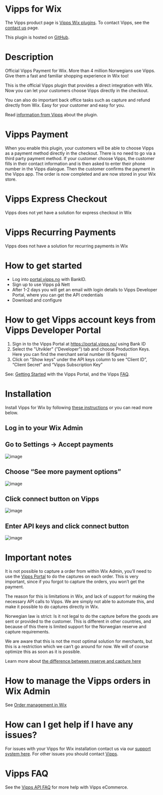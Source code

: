 # Vipps for Wix

The Vipps product page is [Vipps Wix plugins](https://www.vipps.no/produkter-og-tjenester/bedrift/ta-betalt-paa-nett/ta-betalt-paa-nett/Wix/).
To contact Vipps, see the [contact us](https://developer.vippsmobilepay.com/docs/vipps-developers/contact/) page.

This plugin is hosted on [GitHub](https://github.com/vippsas/vipps-shopify).

# Description

Official Vipps Payment for Wix. More than 4 million Norwegians use Vipps. Give them a fast and familiar shopping experience in Wix too!

This is the official Vipps plugin that provides a direct integration with Wix. Now you can let your customers choose Vipps directly in the checkout.

You can also do important back office tasks such as capture and refund directly from Wix. Easy for your customer and easy for you.

Read [information from Vipps](https://www.vipps.no/produkter-og-tjenester/bedrift/ta-betalt-paa-nett/ta-betalt-paa-nett/Wix/) about the plugin.

# Vipps Payment
When you enable this plugin, your customers will be able to choose Vipps as a payment method directly in the checkout. There is no need to go via a third party payment method. If your customer choose Vipps, the customer fills in their contact information and is then asked to enter their phone number in the Vipps dialogue. Then the customer confirms the payment in the Vipps app. The order is now completed and are now stored in your Wix store.

# Vipps Express Checkout
Vipps does not yet have a solution for express checkout in Wix

# Vipps Recurring Payments
Vipps does not have a solution for recurring payments in Wix

# How to get started
- Log into [portal.vipps.no](https://portal.vipps.no/login) with BankID.
- Sign up to use Vipps på Nett
- After 1-2 days you will get an email with login details to Vipps Developer Portal, where you can get the API credentials
- Download and configure

# How to get Vipps account keys from Vipps Developer Portal
1. Sign in to the Vipps Portal at https://portal.vipps.no/ using Bank ID
2. Select the "Utvikler" ("Developer") tab and choose Production Keys. Here you can find the merchant serial number (6 figures)
3. Click on "Show keys" under the API keys column to see “Client ID”, “Client Secret” and “Vipps Subscription Key”

See: [Getting Started](https://developer.vippsmobilepay.com/docs/vipps-developers/) with the Vipps Portal, and the Vipps [FAQ](https://developer.vippsmobilepay.com/docs/vipps-developers/contact/).

# Installation
Install Vipps for Wix by following [these instructions](https://crude.no/vipps-for-wix/) or you can read more below.

## Log in to your Wix Admin
## Go to Settings -> Accept payments
![image](https://user-images.githubusercontent.com/61109180/132360200-30587852-ebab-443b-94d1-ac01606301c0.png)

## Choose “See more payment options”
![image](https://user-images.githubusercontent.com/61109180/132362154-4246aaed-995e-41f9-8ba0-2bb142f66794.png)

## Click connect button on Vipps
![image](https://user-images.githubusercontent.com/61109180/132362264-f25a9a7d-b4ba-4339-862f-4c260743bc69.png)

## Enter API keys and click connect button
![image](https://user-images.githubusercontent.com/61109180/132362356-7900361e-ca7f-4092-9a9e-784e8afe7fcb.png)

# Important notes
It is not possible to capture a order from within Wix Admin, you’ll need to use the [Vipps Portal](https://portal.vipps.no) to do the captures on each order. This is very important, since if you forgot to capture the orders, you won’t get the payment.

The reason for this is limitations in Wix, and lack of support for making the necessary API calls to Vipps. We are simply not able to automate this, and make it possible to do captures directly in Wix.

Norwegian law is strict: Is it not legal to do the capture before the goods are sent or provided to the customer. This is different in other countries, and because of this there is limited support for the Norwegian reserve and capture requirements.

We are aware that this is not the most optimal solution for merchants, but this is a restriction which we can’t go around for now. We will of course optimize this as soon as it is possible.

Learn more about [the difference between reserve and capture here](https://developer.vippsmobilepay.com/docs/vipps-developers/faqs/reserve-and-capture-faq/#what-is-the-difference-between-reserve-capture-and-direct-capture)

# How to manage the Vipps orders in Wix Admin
See [Order management in Wix](https://github.com/vippsas/vipps-wix/blob/main/order-management.md)

# How can I get help if I have any issues?
For issues with your Vipps for Wix installation contact us via our [support system here](https://crude.no/vipps-wix-support/). For other issues you should contact [Vipps](https://developer.vippsmobilepay.com/docs/vipps-developers/contact/).

# Vipps FAQ
See the [Vipps API FAQ](https://developer.vippsmobilepay.com/docs/vipps-developers/faqs/) for more help with Vipps eCommerce.

